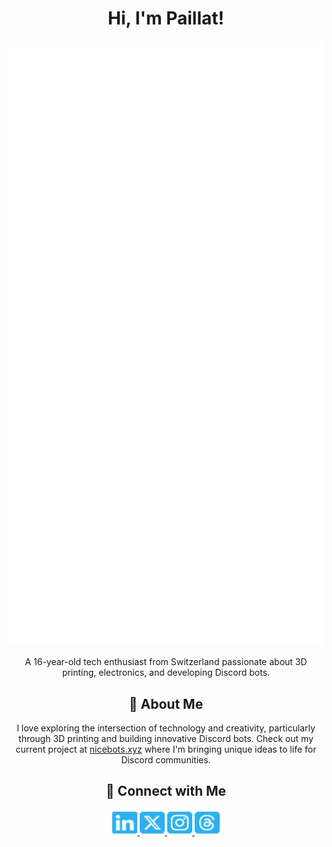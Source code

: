 <h1 align="center">Hi, I'm Paillat!</h1>

![metrics](./github-metrics.svg)

<!--
<p align="center">
  <img src="url_to_a_banner_image_representing_your_interests" alt="Banner Image" />
</p>
-->
<p align="center">
  A 16-year-old tech enthusiast from Switzerland passionate about 3D printing, electronics, and developing Discord bots.
</p>

<h2 align="center">🚀 About Me</h2>
<p align="center">
  I love exploring the intersection of technology and creativity, particularly through 3D printing and building innovative Discord bots. Check out my current project at <a href="https://nicebots.xyz">nicebots.xyz</a> where I'm bringing unique ideas to life for Discord communities.
</p>

<h2 align="center">🔗 Connect with Me</h2>
<p align="center">
  <a href="https://www.linkedin.com/in/j%C3%A9r%C3%A9mie-cotti-0b8a152a5/">
    <img src="linkedin.svg" alt="LinkedIn" width="40" height="40"/>
  </a>
  <a href="https://twitter.com/LatPail">
    <img src="square-x-twitter.svg" alt="Twitter" width="40" height="40"/>
  </a>
  <a href="https://www.instagram.com/paillat.dev/">
    <img src="square-instagram.svg" alt="Instagram" width="40" height="40"/>
  </a>
  <a href="https://www.threads.net/@paillat.dev">
    <img src="square-threads.svg" alt="Threads" width="40" height="40"/>
  </a>
</p>

<!--
<h2 align="center">🔨 My Projects</h2>
<p align="center">
  <a href="link_to_your_project_repository">Project Name</a> - A brief description of your project.
</p>
<h2 align="center">💡 Fun Fact</h2>
<p align="center">
  When I'm not coding, you'll find me tinkering with my 3D printer or brainstorming the next cool feature for a Discord bot!
</p>
-->
